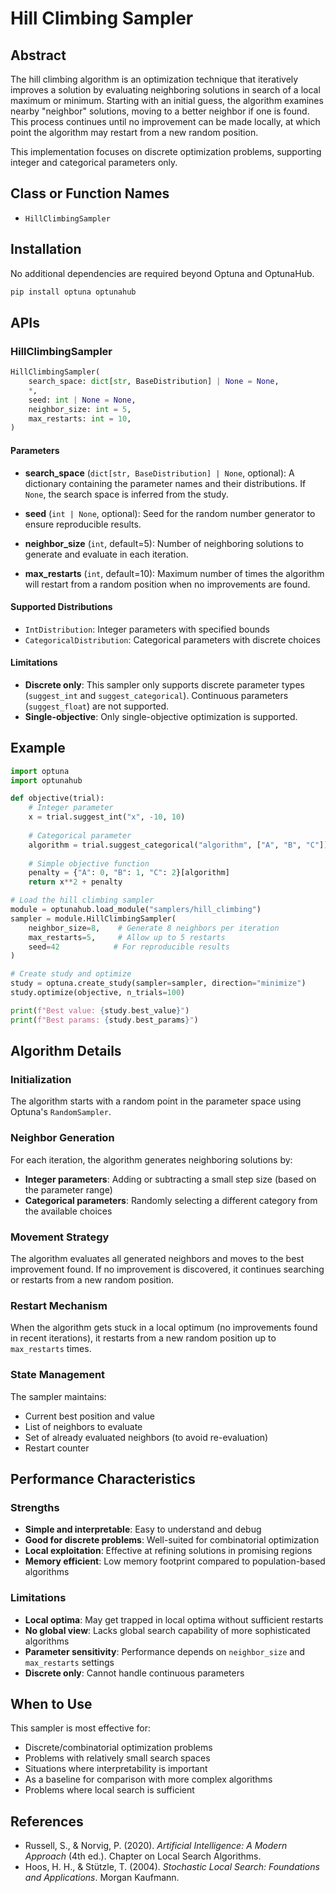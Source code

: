 # Hill Climbing Sampler

## Abstract

The hill climbing algorithm is an optimization technique that iteratively improves a solution by evaluating neighboring solutions in search of a local maximum or minimum. Starting with an initial guess, the algorithm examines nearby "neighbor" solutions, moving to a better neighbor if one is found. This process continues until no improvement can be made locally, at which point the algorithm may restart from a new random position.

This implementation focuses on discrete optimization problems, supporting integer and categorical parameters only.

## Class or Function Names

- `HillClimbingSampler`

## Installation

No additional dependencies are required beyond Optuna and OptunaHub.

```bash
pip install optuna optunahub
```

## APIs

### HillClimbingSampler

```python
HillClimbingSampler(
    search_space: dict[str, BaseDistribution] | None = None,
    *,
    seed: int | None = None,
    neighbor_size: int = 5,
    max_restarts: int = 10,
)
```

#### Parameters

- **search_space** (`dict[str, BaseDistribution] | None`, optional): A dictionary containing the parameter names and their distributions. If `None`, the search space is inferred from the study.

- **seed** (`int | None`, optional): Seed for the random number generator to ensure reproducible results.

- **neighbor_size** (`int`, default=5): Number of neighboring solutions to generate and evaluate in each iteration.

- **max_restarts** (`int`, default=10): Maximum number of times the algorithm will restart from a random position when no improvements are found.

#### Supported Distributions

- `IntDistribution`: Integer parameters with specified bounds
- `CategoricalDistribution`: Categorical parameters with discrete choices

#### Limitations

- **Discrete only**: This sampler only supports discrete parameter types (`suggest_int` and `suggest_categorical`). Continuous parameters (`suggest_float`) are not supported.
- **Single-objective**: Only single-objective optimization is supported.

## Example

```python
import optuna
import optunahub

def objective(trial):
    # Integer parameter
    x = trial.suggest_int("x", -10, 10)
    
    # Categorical parameter  
    algorithm = trial.suggest_categorical("algorithm", ["A", "B", "C"])
    
    # Simple objective function
    penalty = {"A": 0, "B": 1, "C": 2}[algorithm]
    return x**2 + penalty

# Load the hill climbing sampler
module = optunahub.load_module("samplers/hill_climbing")
sampler = module.HillClimbingSampler(
    neighbor_size=8,    # Generate 8 neighbors per iteration
    max_restarts=5,     # Allow up to 5 restarts
    seed=42            # For reproducible results
)

# Create study and optimize
study = optuna.create_study(sampler=sampler, direction="minimize")
study.optimize(objective, n_trials=100)

print(f"Best value: {study.best_value}")
print(f"Best params: {study.best_params}")
```

## Algorithm Details

### Initialization
The algorithm starts with a random point in the parameter space using Optuna's `RandomSampler`.

### Neighbor Generation
For each iteration, the algorithm generates neighboring solutions by:
- **Integer parameters**: Adding or subtracting a small step size (based on the parameter range)
- **Categorical parameters**: Randomly selecting a different category from the available choices

### Movement Strategy
The algorithm evaluates all generated neighbors and moves to the best improvement found. If no improvement is discovered, it continues searching or restarts from a new random position.

### Restart Mechanism
When the algorithm gets stuck in a local optimum (no improvements found in recent iterations), it restarts from a new random position up to `max_restarts` times.

### State Management
The sampler maintains:
- Current best position and value
- List of neighbors to evaluate
- Set of already evaluated neighbors (to avoid re-evaluation)
- Restart counter

## Performance Characteristics

### Strengths
- **Simple and interpretable**: Easy to understand and debug
- **Good for discrete problems**: Well-suited for combinatorial optimization
- **Local exploitation**: Effective at refining solutions in promising regions
- **Memory efficient**: Low memory footprint compared to population-based algorithms

### Limitations
- **Local optima**: May get trapped in local optima without sufficient restarts
- **No global view**: Lacks global search capability of more sophisticated algorithms
- **Parameter sensitivity**: Performance depends on `neighbor_size` and `max_restarts` settings
- **Discrete only**: Cannot handle continuous parameters

## When to Use

This sampler is most effective for:
- Discrete/combinatorial optimization problems
- Problems with relatively small search spaces
- Situations where interpretability is important
- As a baseline for comparison with more complex algorithms
- Problems where local search is sufficient

## References

- Russell, S., & Norvig, P. (2020). *Artificial Intelligence: A Modern Approach* (4th ed.). Chapter on Local Search Algorithms.
- Hoos, H. H., & Stützle, T. (2004). *Stochastic Local Search: Foundations and Applications*. Morgan Kaufmann.